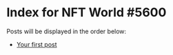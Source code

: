 # Index for NFT World #5600
Posts will be displayed in the order below:

- [Your first post](./001-first.md)

